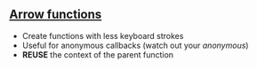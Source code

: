 ## <a href="http://devdocs.io/javascript/functions/arrow_functions" target="_blank">Arrow functions</a>

* Create functions with less keyboard strokes
* Useful for anonymous callbacks (watch out your _anonymous_)
* **REUSE** the context of the parent function
